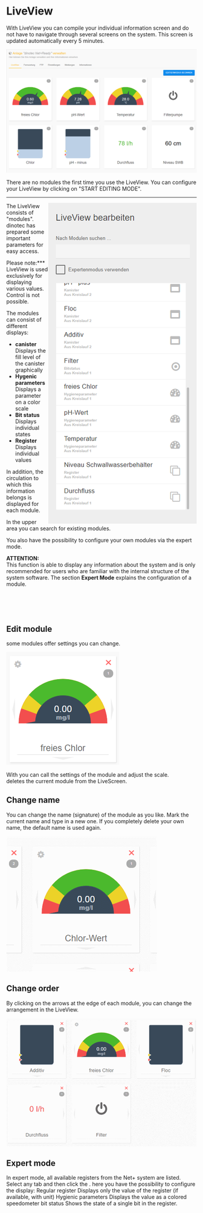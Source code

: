 # LiveView

With LiveView you can compile your individual information screen and do not have to navigate through several screens on the system.
This screen is updated automatically every 5 minutes.

![image alt text](../assets/live.png)

There are no modules the first time you use the LiveView.
You can configure your LiveView by clicking on "START EDITING MODE".


---

<img align="right" width="393" height="848" src="assets/edit.png">

The LiveView consists of "modules".  
dinotec has prepared some important parameters for easy access.  
  
Please note:***  
LiveView is used exclusively for displaying various values. Control is not possible.

The modules can consist of different displays:  
+ **canister**  
    Displays the fill level of the canister graphically  
+ **Hygenic parameters**  
    Displays a parameter on a color scale  
+ **Bit status**
    Displays individual states  
+ **Register**  
    Displays individual values  

In addition, the circulation to which this information belongs is displayed for each module.  

In the upper area you can search for existing modules.  

You also have the possibility to configure your own modules via the expert mode.
    
**ATTENTION:**  
This function is able to display any information about the system and is only recommended for users who are familiar with the internal structure of the system software. 
The section **Expert Mode** explains the configuration of a module.   
<br>
<br>
<br>
<br>

## Edit module

some modules offer settings you can change.

![image alt text](../assets/modul.png)

With <i class="fa fa-cog fa-lg"></i> you can call the settings of the module and adjust the scale.  
<i class="fa fa-times fa-lg" style="color:red"></i> deletes the current module from the LiveScreen.


## Change name
You can change the name (signature) of the module as you like. Mark the current name and type in a new one.
If you completely delete your own name, the default name is used again. 

![image alt text](../assets/name.gif)  


## Change order


By clicking on the arrows at the edge of each module, you can change the arrangement in the LiveView.  
  
![image alt text](../assets/order.gif)

## Expert mode

In expert mode, all available registers from the Net+ system are listed.
Select any tab and then click the <i class="fa fa-cog fa-lg"></i>.
here you have the possibility to configure the display:
Regular register
Displays only the value of the register (if available, with unit)
Hygienic parameters
Displays the value as a colored speedometer
bit status
Shows the state of a single bit in the register.



